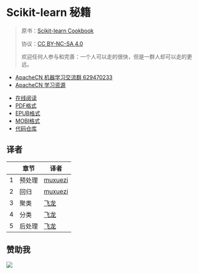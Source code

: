 # Scikit-learn 秘籍

> 原书：[Scikit-learn Cookbook](https://www.packtpub.com/big-data-and-business-intelligence/scikit-learn-cookbook)
> 
> 协议：[CC BY-NC-SA 4.0](http://creativecommons.org/licenses/by-nc-sa/4.0/)
>  
> 欢迎任何人参与和完善：一个人可以走的很快，但是一群人却可以走的更远。

+   [ApacheCN 机器学习交流群 629470233](http://shang.qq.com/wpa/qunwpa?idkey=30e5f1123a79867570f665aa3a483ca404b1c3f77737bc01ec520ed5f078ddef)
+   [ApacheCN 学习资源](http://www.apachecn.org/)

<!--break-->

+ [在线阅读](https://www.gitbook.com/book/wizardforcel/sklearn-cookbook/details)
+ [PDF格式](https://www.gitbook.com/download/pdf/book/wizardforcel/sklearn-cookbook)
+ [EPUB格式](https://www.gitbook.com/download/epub/book/wizardforcel/sklearn-cookbook)
+ [MOBI格式](https://www.gitbook.com/download/mobi/book/wizardforcel/sklearn-cookbook)
+ [代码仓库](http://git.oschina.net/wizardforcel/sklearn-cb)

## 译者

| | 章节 | 译者 |
| --- | --- | --- |
| 1 | 预处理 | [muxuezi](https://muxuezi.github.io/posts/1-premodel-workflow.html) |
| 2 | 回归 | [muxuezi](https://muxuezi.github.io/posts/2-working-with-linear-models.html) |
| 3 | 聚类 | [飞龙](https://github.com/wizardforcel) |
| 4 | 分类 | [飞龙](https://github.com/wizardforcel) |
| 5 | 后处理 | [飞龙](https://github.com/wizardforcel) |

## 赞助我

![](http://ww1.sinaimg.cn/large/841aea59ly1fx0qnvulnjj2074074747.jpg)
